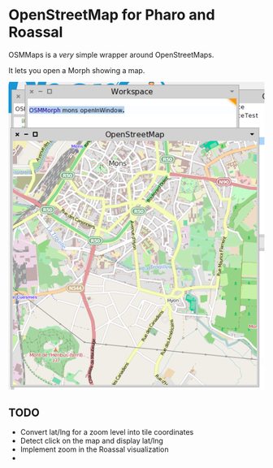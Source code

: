 # OpenStreetMap for Pharo and Roassal

OSMMaps is a *very* simple wrapper around OpenStreetMaps.

It lets you open a Morph showing a map.

![map opened on the city of Mons, Belgium](/screenshot.png "City of Mons")


## TODO

- Convert lat/lng for a zoom level into tile coordinates
- Detect click on the map and display lat/lng
- Implement zoom in the Roassal visualization
-
